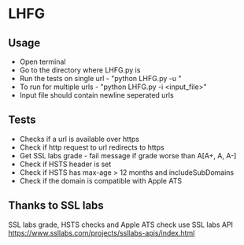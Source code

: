 # LHFG
## Usage
* Open terminal
* Go to the directory where LHFG.py is
* Run the tests on single url - "python LHFG.py -u <url to test>"
* To run for multiple urls - "python LHFG.py -i <input_file>"
* Input file should contain newline seperated urls

## Tests
* Checks if a url is available over https
* Check if http request to url redirects to https
* Get SSL labs grade - fail message if grade worse than A[A+, A, A-]
* Check if HSTS header is set
* Check if HSTS has max-age > 12 months and includeSubDomains
* Check if the domain is compatible with Apple ATS

## Thanks to SSL labs
SSL labs grade, HSTS checks and Apple ATS check use SSL labs API
<https://www.ssllabs.com/projects/ssllabs-apis/index.html>